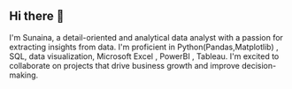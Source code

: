 ## Hi there 👋
I'm Sunaina, a detail-oriented and analytical data analyst with a passion for extracting insights from data. I'm proficient in Python(Pandas,Matplotlib) , SQL, data visualization, Microsoft Excel , PowerBI , Tableau. I'm excited to collaborate on projects that drive business growth and improve decision-making.

<!--
**SunainaYadav1290/SunainaYadav1290** is a ✨ _special_ ✨ repository because its `README.md` (this file) appears on your GitHub profile.

Here are some ideas to get you started:

- 🔭 I’m currently working on ...
- 🌱 I’m currently learning ...
- 👯 I’m looking to collaborate on ...
- 🤔 I’m looking for help with ...
- 💬 Ask me about ...
- 📫 How to reach me: ...
- 😄 Pronouns: ...
- ⚡ Fun fact: ...
-->
